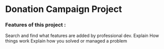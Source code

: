 # Donation Campaign Project

### Features of this project : 

Search and find what features are added by professional dev.
Explain How things work 
Explain how you solved or managed a problem  

